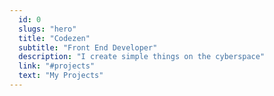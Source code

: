 ```yaml
---
  id: 0
  slugs: "hero"
  title: "Codezen"
  subtitle: "Front End Developer"
  description: "I create simple things on the cyberspace"
  link: "#projects"
  text: "My Projects"
---
```

